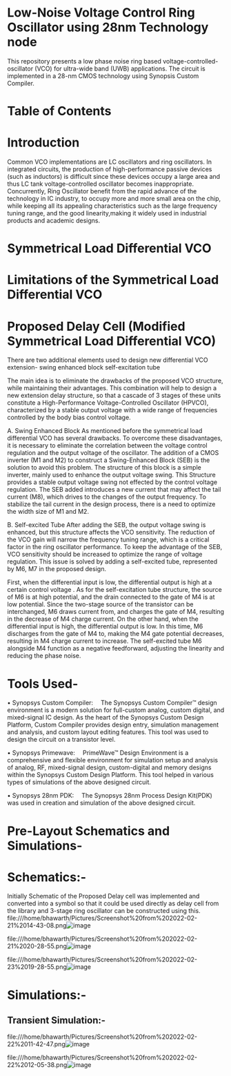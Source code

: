 # Low-Noise Voltage Control Ring Oscillator using 28nm Technology node
This repository presents a low phase noise ring based voltage-controlled-oscillator (VCO) for ultra-wide band (UWB) applications. The circuit is implemented in a 28-nm CMOS technology using Synopsis Custom Compiler.
# Table of Contents
# Introduction
Common VCO implementations are LC oscillators and ring oscillators. In integrated circuits, the production of high-performance passive devices (such as inductors) is difficult since these devices occupy a large area and thus LC tank voltage-controlled oscillator becomes inappropriate. Concurrently, Ring Oscillator benefit from the rapid advance of the technology in IC industry, to occupy more and more small area on the chip, while keeping all its appealing characteristics such as the large frequency tuning range, and the good linearity,making it widely used in industrial products and academic designs.
# Symmetrical Load Differential VCO
# Limitations of the Symmetrical Load Differential VCO
# Proposed Delay Cell (Modified Symmetrical Load Differential VCO)
There are two additional elements used to design new differential VCO extension-
swing enhanced block
self-excitation tube

The main idea is to eliminate the drawbacks of the proposed VCO structure, while maintaining their advantages. This combination will help to design a new extension delay structure, so that a cascade of 3 stages of these units constitute a High-Performance Voltage-Controlled Oscillator (HPVCO), characterized by a stable output voltage with a wide range of frequencies controlled by the body bias control voltage.

A. Swing Enhanced Block
As mentioned before the symmetrical load differential VCO has several drawbacks. To overcome these disadvantages, it is necessary to eliminate the correlation between the voltage control regulation and the output voltage of the oscillator. The addition of a CMOS inverter (M1 and M2) to construct a Swing-Enhanced Block (SEB) is the solution to avoid this problem. The structure of this block is a simple inverter, mainly used to enhance the output voltage swing. This Structure provides a stable output voltage swing not effected by the control voltage regulation. The SEB added introduces a new current that may affect the tail current (M8), which drives to the changes of the output frequency. To stabilize the tail current in the design process, there is a need to optimize the width size of M1 and M2.

B. Self-excited Tube
After adding the SEB, the output voltage swing is enhanced, but this structure affects the VCO sensitivity. The reduction of the VCO gain will narrow the frequency tuning range, which is a critical factor in the ring oscillator performance. To keep the advantage of the SEB, VCO sensitivity should be increased to optimize the range of voltage regulation. This issue is solved by adding a self-excited tube, represented by M6, M7 in the proposed design.

First, when the differential input is low, the differential output is high at a certain control voltage . As for the self-excitation tube structure, the source of M6 is at high potential, and the drain connected to the gate of M4 is at low potential. Since the two-stage source of the transistor can be
interchanged, M6 draws current from, and charges the gate of M4, resulting in the decrease of M4 charge current. On the other hand, when the differential input is high, the differential output is low. In this time, M6 discharges from the gate of M4 to, making the M4 gate potential decreases, resulting in M4 charge current to increase. The self-excited tube M6 alongside M4 function as a negative feedforward, adjusting the linearity and reducing the phase noise.

# Tools Used-
• Synopsys Custom Compiler:
 The Synopsys Custom Compiler™ design environment is a modern solution for full-custom analog, custom digital, and mixed-signal IC design. As the heart of the Synopsys Custom Design Platform, Custom Compiler provides design entry, simulation management and analysis, and custom layout editing features. This tool was used to design the circuit on a transistor level.

• Synopsys Primewave:
 PrimeWave™ Design Environment is a comprehensive and flexible environment for simulation setup and analysis of analog, RF, mixed-signal design, custom-digital and memory designs within the Synopsys Custom Design Platform. This tool helped in various types of simulations of the above designed circuit.

• Synopsys 28nm PDK:
 The Synopsys 28nm Process Design Kit(PDK) was used in creation and simulation of the above designed circuit.
 
 # Pre-Layout Schematics and Simulations-
 # Schematics:-
 Initially Schematic of the Proposed Delay cell was implemented and converted into a symbol so that it could be used directly as delay cell from the library and 3-stage ring oscillator can be constructed using this.
 file:///home/bhawarth/Pictures/Screenshot%20from%202022-02-21%2014-43-08.png![image](https://user-images.githubusercontent.com/35188692/155859787-604590eb-0b72-44c4-8c8e-c1658502849a.png)

file:///home/bhawarth/Pictures/Screenshot%20from%202022-02-21%2020-28-55.png![image](https://user-images.githubusercontent.com/35188692/155859888-e31abf7f-acaf-4fb9-9569-f0b7127b2ab1.png)

file:///home/bhawarth/Pictures/Screenshot%20from%202022-02-23%2019-28-55.png![image](https://user-images.githubusercontent.com/35188692/155859927-5607605f-97dc-4433-a992-d794b52e98ac.png)

# Simulations:-
## Transient Simulation:-

file:///home/bhawarth/Pictures/Screenshot%20from%202022-02-22%2011-42-47.png![image](https://user-images.githubusercontent.com/35188692/155860028-68c2f7bc-f0bc-49ef-9a46-9ac86d773a13.png)

file:///home/bhawarth/Pictures/Screenshot%20from%202022-02-22%2012-05-38.png![image](https://user-images.githubusercontent.com/35188692/155860047-6bdcfcb9-b617-4de4-8486-3c35f79e0b16.png)
